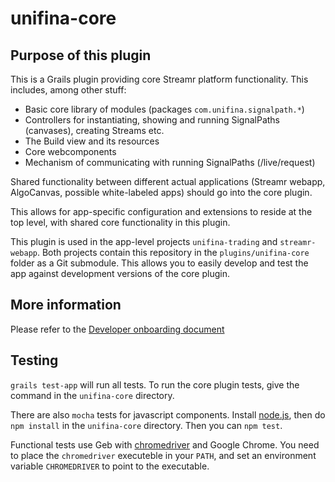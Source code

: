 # unifina-core

## Purpose of this plugin

This is a Grails plugin providing core Streamr platform functionality. This includes, among other stuff:

- Basic core library of modules (packages `com.unifina.signalpath.*`)
- Controllers for instantiating, showing and running SignalPaths (canvases), creating Streams etc.
- The Build view and its resources
- Core webcomponents
- Mechanism of communicating with running SignalPaths (/live/request)

Shared functionality between different actual applications (Streamr webapp, AlgoCanvas, possible white-labeled apps) should go into the core plugin.

This allows for app-specific configuration and extensions to reside at the top level, with shared core functionality in this plugin.

This plugin is used in the app-level projects `unifina-trading` and `streamr-webapp`. Both projects contain this repository in the `plugins/unifina-core` folder as a Git submodule. This allows you to easily develop and test the app against development versions of the core plugin.

## More information

Please refer to the [Developer onboarding document](https://docs.google.com/document/d/1a14cJYjGBwe8-BXeAz08UvE-qa12KLA6OocnXEq_cKU/edit#)

## Testing

`grails test-app` will run all tests. To run the core plugin tests, give the command in the `unifina-core` directory.

There are also `mocha` tests for javascript components. Install <a href="https://nodejs.org/">node.js</a>, then do `npm install` in the `unifina-core` directory. Then you can `npm test`.

Functional tests use Geb with <a href="https://code.google.com/p/selenium/wiki/ChromeDriver">chromedriver</a> and Google Chrome. You need to place the `chromedriver` executeble in your `PATH`, and set an environment variable `CHROMEDRIVER` to point to the executable.

